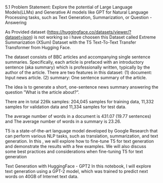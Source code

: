 
5.1 Problem Statement: Explore the potential of Large Language Models(LLMs) and Generative AI models like GPT for Natural Language Processing tasks, such as Text Generation, Summarization, or Question -Answering

As Provided dataset (https://huggingface.co/datasets/viewer/?dataset=json) is not working so i have choosen this Dataset called Extreme Summarization (XSum) Dataset with the T5 Text-To-Text Transfer Transformer from Hugging Face.

The dataset consists of BBC articles and accompanying single sentence summaries. Specifically, each article is prefaced with an introductory sentence (aka summary) which is professionally written, typically by the author of the article. There are two features in this dataset: (1) document: Input news article. (2) summary: One sentence summary of the article.

The idea is to generate a short, one-sentence news summary answering the question ”What is the article about?”.

There are in total 226k samples: 204,045 samples for training data, 11,332 samples for validation data and 11,334 samples for test data.

The average number of words in a document is 431.07 (19.77 sentences) and The average number of words in a summary is 23.26.

T5 is a state-of-the-art language model developed by Google Research that can perform various NLP tasks, such as translation, summarization, and text generation. In this , we will explore how to fine-tune T5 for text generation and demonstrate the results with a few examples. We will also discuss some best practices and considerations when fine-tuning T5 for text generation

Text Generation with HuggingFace - GPT2
In this notebook, I will explore text generation using a GPT-2 model, which was trained to predict next words on 40GB of Internet text data. 
